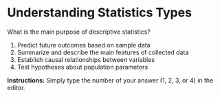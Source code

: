 # Understanding Statistics Types

What is the main purpose of descriptive statistics?

1. Predict future outcomes based on sample data
2. Summarize and describe the main features of collected data
3. Establish causal relationships between variables
4. Test hypotheses about population parameters

**Instructions:** Simply type the number of your answer (1, 2, 3, or 4) in the editor.
